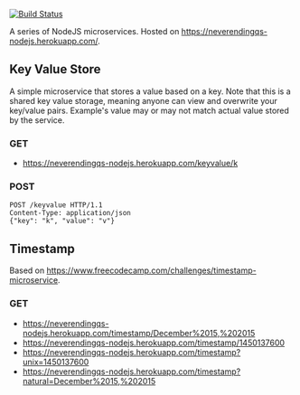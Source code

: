 [![Build Status](https://travis-ci.org/neverendingqs-sandbox/nodejs-sampler.svg?branch=master)](https://travis-ci.org/neverendingqs-sandbox/nodejs-sampler)

A series of NodeJS microservices. Hosted on https://neverendingqs-nodejs.herokuapp.com/.

## Key Value Store ##
A simple microservice that stores a value based on a key. Note that this is a shared key value storage, meaning anyone can view and overwrite your key/value pairs. Example's value may or may not match actual value stored by the service.

### GET ###
* https://neverendingqs-nodejs.herokuapp.com/keyvalue/k

### POST ###

    POST /keyvalue HTTP/1.1
    Content-Type: application/json
    {"key": "k", "value": "v"}

## Timestamp ##
Based on https://www.freecodecamp.com/challenges/timestamp-microservice.

### GET ###

* https://neverendingqs-nodejs.herokuapp.com/timestamp/December%2015,%202015
* https://neverendingqs-nodejs.herokuapp.com/timestamp/1450137600
* https://neverendingqs-nodejs.herokuapp.com/timestamp?unix=1450137600
* https://neverendingqs-nodejs.herokuapp.com/timestamp?natural=December%2015,%202015
